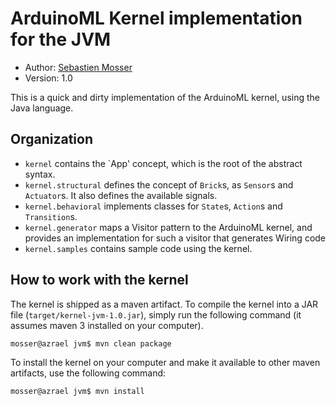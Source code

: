 # ArduinoML Kernel implementation for the JVM

* Author: [Sebastien Mosser](mailto?mosser@i3s.unice.fr)
* Version: 1.0

This is a quick and dirty implementation of the ArduinoML kernel, using the Java language.

## Organization

* `kernel` contains the `App' concept, which is the root of the abstract syntax.
* `kernel.structural` defines the concept of `Brick`s, as `Sensor`s and `Actuator`s. It also defines the available
  signals.
* `kernel.behavioral` implements classes for `State`s, `Action`s and `Transition`s.
* `kernel.generator` maps a Visitor pattern to the ArduinoML kernel, and provides an implementation for such a visitor
  that generates Wiring code
* `kernel.samples` contains sample code using the kernel.

## How to work with the kernel

The kernel is shipped as a maven artifact. To compile the kernel into a JAR file (`target/kernel-jvm-1.0.jar`), simply
run the following command (it assumes maven 3 installed on your computer).

    mosser@azrael jvm$ mvn clean package

To install the kernel on your computer and make it available to other maven artifacts, use the following command:

    mosser@azrael jvm$ mvn install

